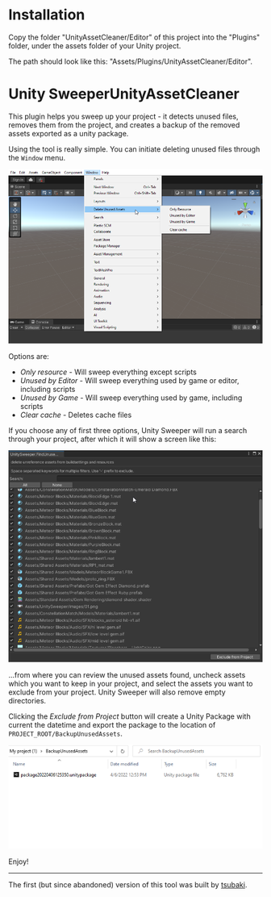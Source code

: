 # Installation

Copy the folder "UnityAssetCleaner/Editor" of this project into the "Plugins" folder, under the assets folder of your Unity project.

The path should look like this: "Assets/Plugins/UnityAssetCleaner/Editor".

# Unity SweeperUnityAssetCleaner

This plugin helps you sweep up your project - it detects unused files, removes them from the project, and creates a backup of the removed assets exported as a unity package.

Using the tool is really simple. You can initiate deleting unused files through the `Window` menu.

![Window menu choices](Images/01.png)

Options are:
* _Only resource_ - Will sweep everything except scripts
* _Unused by Editor_ - Will sweep everything used by game or editor, including scripts
* _Unused by Game_ - Will sweep everything used by game, including scripts
* _Clear cache_ - Deletes cache files

If you choose any of first three options, Unity Sweeper will run a search through your project, after which it will show a screen like this:

![Sweep window](Images/02.png)

...from where you can review the unused assets found, uncheck assets which you want to keep in your project, and select the assets you want to exclude from your project. Unity Sweeper will also remove empty directories. 

Clicking the _Exclude from Project_ button will create a Unity Package with current the datetime and export the package to the location of `PROJECT_ROOT/BackupUnusedAssets`.

![Final result](Images/03.png)

Enjoy!

---------------------

The first (but since abandoned) version of this tool was built by [tsubaki](https://github.com/tsubaki).
